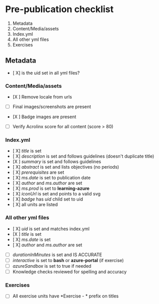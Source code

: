 # Pre-publication checklist
1. Metadata
1. Content/Media/assets
1. Index.yml
1. All other yml files
1. Exercises
  
## Metadata
- [ X] is the uid set in all yml files?

### Content/Media/assets
- [X ] Remove locale from urls
- [ ] Final images/screenshots are present
- [X ] Badge images are present
- [ ] Verify Acrolinx score for all content (score > 80)

### Index.yml
- [ X] *title* is set
- [ X] *description* is set and follows guidelines (doesn't duplicate title)
- [X ] *summary* is set and follows guidelines
- [ X] *abstract* is set and lists objectives (no periods)
- [ X] *prerequisites* are set
- [ X] *ms.date* is set to publication date
- [ X] *author* and *ms.author* are set
- [ X] *ms.prod* is set to **learning-azure**
- [ X] *iconUrl* is set and points to a valid svg
- [ X] *badge* has *uid* child set to uid
- [ X] all units are listed

### All other yml files
- [ X] *uid* is set and matches index.yml
- [X ] *title* is set
- [ X] *ms.date* is set 
- [ X] *author* and *ms.author* are set
- [ ] *durationInMinutes* is set and IS ACCURATE
- [ ] *interactive* is set to **bash** or **azure-portal** (if exercise)
- [ ] *azureSandbox* is set to true if needed
- [ ]  Knowledge checks reviewed for spelling and accuracy

### Exercises
- [ ] All exercise units have *Exercise - * prefix on titles
